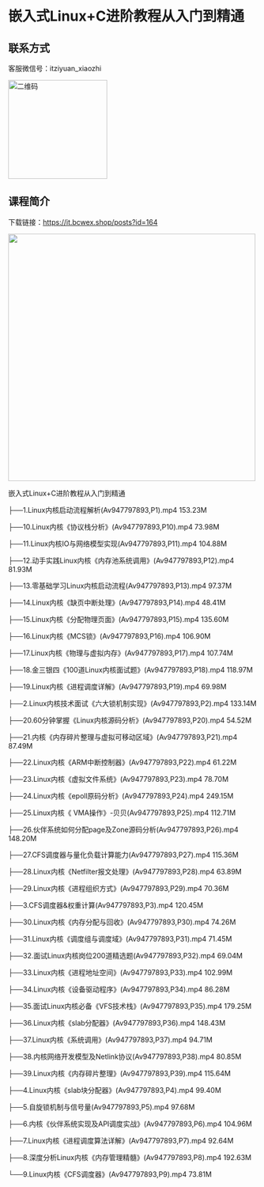 # 嵌入式Linux+C进阶教程从入门到精通

## 联系方式

客服微信号：itziyuan_xiaozhi

<img src="https://ziyuanyun.oss-cn-guangzhou.aliyuncs.com/common/20240614073449/666b82192834a.jpg" width="200" height="200" alt="二维码">

## 课程简介

下载链接：https://it.bcwex.shop/posts?id=164

<img src="https://ziyuanyun.oss-cn-guangzhou.aliyuncs.com/yun/20240515151640/66446158630a9.jpg" width="500" alt="">

  嵌入式Linux+C进阶教程从入门到精通



 ├──1.Linux内核启动流程解析(Av947797893,P1).mp4 153.23M

 ├──10.Linux内核《协议栈分析》(Av947797893,P10).mp4 73.98M

 ├──11.Linux内核IO与网络模型实现(Av947797893,P11).mp4 104.88M

 ├──12.动手实践Linux内核《内存池系统调用》(Av947797893,P12).mp4 81.93M

 ├──13.零基础学习Linux内核启动流程(Av947797893,P13).mp4 97.37M

 ├──14.Linux内核《缺页中断处理》(Av947797893,P14).mp4 48.41M

 ├──15.Linux内核《分配物理页面》(Av947797893,P15).mp4 135.60M

 ├──16.Linux内核《MCS锁》(Av947797893,P16).mp4 106.90M

 ├──17.Linux内核《物理与虚拟内存》(Av947797893,P17).mp4 107.74M

 ├──18.金三银四《100道Linux内核面试题》(Av947797893,P18).mp4 118.97M

 ├──19.Linux内核《进程调度详解》(Av947797893,P19).mp4 69.98M

 ├──2.Linux内核技术面试《六大锁机制实现》(Av947797893,P2).mp4 133.14M

 ├──20.60分钟掌握《Linux内核源码分析》(Av947797893,P20).mp4 54.52M

 ├──21.内核《内存碎片整理与虚拟可移动区域》(Av947797893,P21).mp4 87.49M

 ├──22.Linux内核《ARM中断控制器》(Av947797893,P22).mp4 61.22M

 ├──23.Linux内核《虚拟文件系统》(Av947797893,P23).mp4 78.70M

 ├──24.Linux内核《epoll原码分析》(Av947797893,P24).mp4 249.15M

 ├──25.Linux内核《 VMA操作》-贝贝(Av947797893,P25).mp4 112.71M

 ├──26.伙伴系统如何分配page及Zone源码分析(Av947797893,P26).mp4 148.20M

 ├──27.CFS调度器与量化负载计算能力(Av947797893,P27).mp4 115.36M

 ├──28.Linux内核《Netfilter报文处理》(Av947797893,P28).mp4 63.89M

 ├──29.Linux内核《进程组织方式》(Av947797893,P29).mp4 70.36M

 ├──3.CFS调度器&amp;权重计算(Av947797893,P3).mp4 120.45M

 ├──30.Linux内核《内存分配与回收》(Av947797893,P30).mp4 74.26M

 ├──31.Linux内核《调度组与调度域》(Av947797893,P31).mp4 71.45M

 ├──32.面试Linux内核岗位200道精选题(Av947797893,P32).mp4 69.04M

 ├──33.Linux内核《进程地址空间》(Av947797893,P33).mp4 102.99M

 ├──34.Linux内核《设备驱动程序》(Av947797893,P34).mp4 86.28M

 ├──35.面试Linux内核必备《VFS技术栈》(Av947797893,P35).mp4 179.25M

 ├──36.Linux内核《slab分配器》(Av947797893,P36).mp4 148.43M

 ├──37.Linux内核《系统调用》(Av947797893,P37).mp4 94.71M

 ├──38.内核网络开发模型及Netlink协议(Av947797893,P38).mp4 80.85M

 ├──39.Linux内核《内存碎片整理》(Av947797893,P39).mp4 115.64M

 ├──4.Linux内核《slab块分配器》(Av947797893,P4).mp4 99.40M

 ├──5.自旋锁机制与信号量(Av947797893,P5).mp4 97.68M

 ├──6.内核《伙伴系统实现及API调度实战》(Av947797893,P6).mp4 104.96M

 ├──7.Linux内核《进程调度算法详解》(Av947797893,P7).mp4 92.64M

 ├──8.深度分析Linux内核《内存管理精髓》(Av947797893,P8).mp4 192.63M

 └──9.Linux内核《CFS调度器》(Av947797893,P9).mp4 73.81M

  